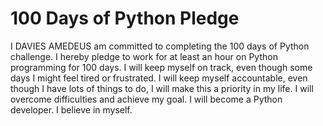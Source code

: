 # 100 Days of Python Pledge
I DAVIES AMEDEUS am committed to completing the 100 days of Python challenge.
I hereby pledge to work for at least an hour on Python programming for 100 days.
I will keep myself on track, even though some days I might feel tired or frustrated.
I will keep myself accountable, even though I have lots of things to do, I will make this a priority in my
life.
I will overcome difficulties and achieve my goal.
I will become a Python developer.
I believe in myself.
